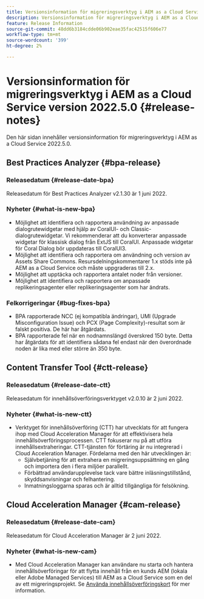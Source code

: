 ```yaml
---
title: Versionsinformation för migreringsverktyg i AEM as a Cloud Service version 2022.5.0
description: Versionsinformation för migreringsverktyg i AEM as a Cloud Service version 2022.5.0
feature: Release Information
source-git-commit: 48dd6b3184cdde06b902eae35fac42515f606e77
workflow-type: tm+mt
source-wordcount: '399'
ht-degree: 2%

---
```


# Versionsinformation för migreringsverktyg i AEM as a Cloud Service version 2022.5.0 {#release-notes}

Den här sidan innehåller versionsinformation för migreringsverktyg i AEM as a Cloud Service 2022.5.0.

## Best Practices Analyzer {#bpa-release}

### Releasedatum {#release-date-bpa}

Releasedatum för Best Practices Analyzer v2.1.30 är 1 juni 2022.

### Nyheter {#what-is-new-bpa}

* Möjlighet att identifiera och rapportera användning av anpassade dialogrutewidgetar med hjälp av CoralUI- och Classic-dialogrutewidgetar. Vi rekommenderar att du konverterar anpassade widgetar för klassisk dialog från ExtJS till CoralUI. Anpassade widgetar för Coral Dialog bör uppdateras till CoralUI3.
* Möjlighet att identifiera och rapportera om användning och version av Assets Share Commons. Resursdelningskommentarer 1.x stöds inte på AEM as a Cloud Service och måste uppgraderas till 2.x.
* Möjlighet att upptäcka och rapportera antalet noder från versioner.
* Möjlighet att identifiera och rapportera om anpassade replikeringsagenter eller replikeringsagenter som har ändrats.

### Felkorrigeringar {#bug-fixes-bpa}

* BPA rapporterade NCC (ej kompatibla ändringar), UMI (Upgrade Misconfiguration Issue) och PCX (Page Complexity)-resultat som är falskt positiva. De här har åtgärdats.
* BPA rapporterade fel när en nodnamnslängd överskred 150 byte. Detta har åtgärdats för att identifiera sådana fel endast när den överordnade noden är lika med eller större än 350 byte.

## Content Transfer Tool {#ctt-release}

### Releasedatum {#release-date-ctt}

Releasedatum för innehållsöverföringsverktyget v2.0.10 är 2 juni 2022.

### Nyheter {#what-is-new-ctt}

* Verktyget för innehållsöverföring (CTT) har utvecklats för att fungera ihop med Cloud Acceleration Manager för att effektivisera hela innehållsöverföringsprocessen. CTT fokuserar nu på att utföra innehållsextraheringar. CTT-tjänsten för förtäring är nu integrerad i Cloud Acceleration Manager. Fördelarna med den här utvecklingen är:
   * Självbetjäning för att extrahera en migreringsuppsättning en gång och importera den i flera miljöer parallellt.
   * Förbättrad användarupplevelse tack vare bättre inläsningstillstånd, skyddsanvisningar och felhantering.
   * Inmatningsloggarna sparas och är alltid tillgängliga för felsökning.

## Cloud Acceleration Manager {#cam-release}

### Releasedatum {#release-date-cam}

Releasedatum för Cloud Acceleration Manager är 2 juni 2022.

### Nyheter {#what-is-new-cam}

* Med Cloud Acceleration Manager kan användare nu starta och hantera innehållsöverföringar för att flytta innehåll från en kunds AEM (lokala eller Adobe Managed Services) till AEM as a Cloud Service som en del av ett migreringsprojekt. Se [Använda innehållsöverföringskort](https://experienceleague.adobe.com/docs/experience-manager-cloud-service/content/migration-journey/cloud-acceleration-manager/using-cam/cam-implementation-phase.html#content-transfer) för mer information.
